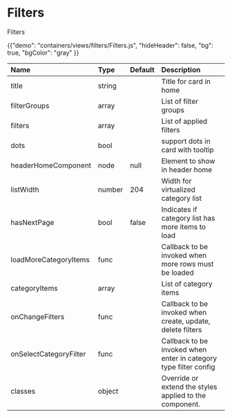 # Filters


<p class="description">Filters</p>

{{"demo": "containers/views/filters/Filters.js", "hideHeader": false, "bg": true, "bgColor": "gray" }}


| Name | Type | Default | Description |
|:-----|:-----|:--------|:------------|
| <span class="prop-name">title</span> | <span class="prop-type">string</span> |  | Title for card in home |
| <span class="prop-name">filterGroups</span> | <span class="prop-type">array</span> |  | List of filter groups |
| <span class="prop-name">filters</span> | <span class="prop-type">array</span> | | List of applied filters |
| <span class="prop-name">dots</span> | <span class="prop-type">bool</span> | | support dots in card with tooltip |
| <span class="prop-name">headerHomeComponent</span> | <span class="prop-type">node</span> | <span class="prop-default">null</span> | Element to show in header home |
| <span class="prop-name">listWidth</span> | <span class="prop-type">number</span> | <span class="prop-default">204</span> | Width for virtualized category list |
| <span class="prop-name">hasNextPage</span> | <span class="prop-type">bool</span> | <span class="prop-default">false</span> | Indicates if category list has more items to load |
| <span class="prop-name">loadMoreCategoryItems</span> | <span class="prop-type">func</span> |  | Callback to be invoked when more rows must be loaded |
| <span class="prop-name">categoryItems</span> | <span class="prop-type">array</span> |  | List of category items |
| <span class="prop-name">onChangeFilters</span> | <span class="prop-type">func</span> |  | Callback to be invoked when create, update, delete filters |
| <span class="prop-name">onSelectCategoryFilter</span> | <span class="prop-type">func</span> |  | Callback to be invoked when enter in category type filter config |
| <span class="prop-name">classes</span> | <span class="prop-type">object</span> |  | Override or extend the styles applied to the component. |

